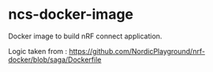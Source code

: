 # ncs-docker-image
 Docker image to build nRF connect application.

 Logic taken from : https://github.com/NordicPlayground/nrf-docker/blob/saga/Dockerfile 
 
